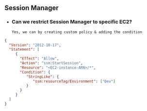 ## Session Manager

* ### Can we restrict Session Manager to specific EC2?
      Yes, we can by creating custom policy & adding the condition

```json
{
  "Version": "2012-10-17",
  "Statement": [
     {
       "Effect": "Allow",
       "Action": "ssm:StartSession",
       "Resource": "<EC2-instance-ARN>/*",
       "Condition": {
          "StringLike": {
             "ssm:resourceTag/Environment": ["Dev"]
          }
       }
     }
  ] 
}
```
